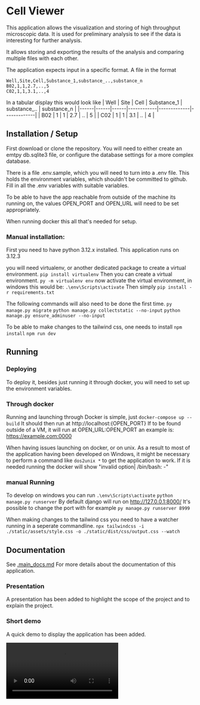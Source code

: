 
# Cell Viewer

This application allows the visualization and storing of high throughput microscopic data.
It is used for preliminary analysis to see if the data is interesting for further analysis.

It allows storing and exporting the results of the analysis and comparing multiple files with each other.

The application expects input in a specific format. A file in the format
```
Well,Site,Cell,Substance_1,substance_..,substance_n
B02,1,1,2.7,..,5
C02,1,1,3.1,..,4
```
In a tabular display this would look like
| Well | Site | Cell | Substance_1 | substance_.. | substance_n |
|------|------|------|------------|-------------|-------------|
| B02  | 1    | 1    | 2.7        | ..          | 5           |
| C02  | 1    | 1    | 3.1        | ..          | 4           |


## Installation / Setup

First download or clone the repository.
You will need to either create an emtpy db.sqlite3 file, or configure the database
settings for a more complex database.

There is a file .env.sample, which you will need to turn into
a .env file. This holds the environment variables, which shouldn't be committed to github.
Fill in all the .env variables with suitable variables.

To be able to have the app reachable from outside of the machine its running on,
the values OPEN_PORT and OPEN_URL will need to be set appropriately.

When running docker this all that's needed for setup.

### Manual installation:

First you need to have python 3.12.x installed.
This application runs on 3.12.3

you will need virtualenv, or another dedicated package to create a virtual environment.
`pip install virtualenv`
Then you can create a virtual environment.
`py -m virtualenv env`
now activate the virtual environment, in windows this would be:
`.\env\Scripts\activate`
Then simply
`pip install -r requirements.txt`

The following commands will also need to be done the first time.
`py manage.py migrate`
`python manage.py collectstatic --no-input`
`python manage.py ensure_adminuser --no-input`

To be able to make changes to the tailwind css, one needs to install
`npm install`
`npm run dev`

## Running

### Deploying
To deploy it, besides just running it through docker, you will need to set up
the environment variables. 


### Through docker
Running and launching through Docker is simple, just
`docker-compose up --build`
It should then run at http://localhost:{OPEN_PORT}
If to be found outside of a VM, it will run at OPEN_URL:OPEN_PORT an example is: https://example.com:0000

When having issues launching on docker, or on unix.
As a result to most of the application having been developed on Windows, it might be necessary to
perform a command like `dos2unix *` to get the application to work.
If it is needed running the docker will show 
"invalid option| /bin/bash: -"

### manual Running
To develop on windows you can run 
`.\env\Scripts\activate`
`python manage.py runserver`
By default django will run on http://127.0.0.1:8000/
It's possible to change the port with for example
`py manage.py runserver 8999`

When making changes to the tailwind css you need to have a watcher running in a seperate commandline.
`npx tailwindcss -i ./static/assets/style.css -o ./static/dist/css/output.css --watch`

## Documentation

See [.main_docs.md](docs%2F.main_docs.md) For more details about the documentation of this application.

### Presentation
A presentation has been added to highlight the scope of the project and to explain the project.

### Short demo

A quick demo to display the application has been added.

![](docs%2FCell-Viewer%20usage%20demo%20video.mp4)
